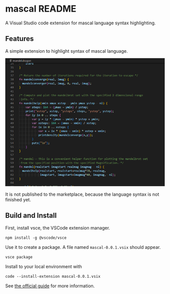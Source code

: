 # mascal README

A Visual Studio code extension for mascal language syntax highlighting.

## Features

A simple extension to highlight syntax of mascal language.

![screenshot](images/screenshot00.png)

It is not published to the marketplace, because the language syntax is not finished yet.


## Build and Install

First, install vsce, the VSCode extension manager.

    npm install -g @vscode/vsce

Use it to create a package. A file named `mascal-0.0.1.vsix` should appear.

    vsce package

Install to your local environment with

    code --install-extension mascal-0.0.1.vsix

See [the official guide](https://code.visualstudio.com/api/working-with-extensions/publishing-extension) for more information.
